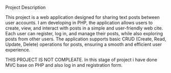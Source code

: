 Project Description

This project is a web application designed for sharing text posts between user accounts. I am developing in PHP, the application allows users to create, view, and interact with posts in a simple and user-friendly web cite.
Each user can register, log in, and manage their posts, while also exploring posts from other users. 
The application supports basic CRUD (Create, Read, Update, Delete) operations for posts, ensuring a smooth and efficient user experience.

THIS PROJECT IS NOT COMPLEATE.
In this stage of project i have done MVC base on PHP and also log in and registration form. 

